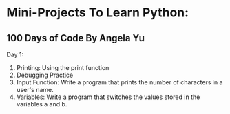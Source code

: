 # Mini-Projects To Learn Python:
## 100 Days of Code By Angela Yu
Day 1: 
  1. Printing: Using the print function
  2. Debugging Practice 
  3. Input Function: Write a program that prints the number of characters in a user's name.
  4. Variables: Write a program that switches the values stored in the variables a and b.
  
